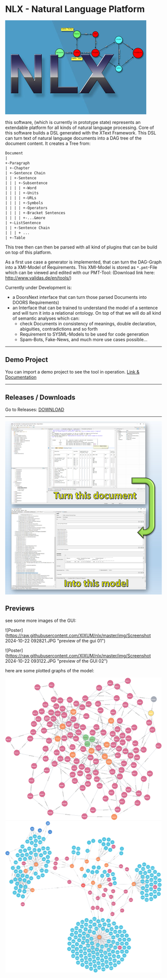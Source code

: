 # NLX - Natural Language Platform
![splash image](https://raw.githubusercontent.com/XIXUM/nlx/master/img/splash.jpg "splash image")

this software, (which is currently in prototype state) represents an extendable platform for all kinds of natural language processing. Core of this software builds a DSL generated with the XText Framework. This DSL can turn text of natural language documents into a DAG tree of the document content. It creates a Tree from:

```
Document
|
+-Paragraph
| +-Chapter
| +-Sentence Chain
| | +-Sentence
| | | +-Subsentence
| | | | +-Word
| | | | +-Units
| | | | +-URLs
| | | | +-Symbols
| | | | +-Operators
| | | | +-Bracket Sentences
| | | | +-...&more
| +-ListSentence
| | +-Sentence Chain
| | | + ...
| +-Table
```

This tree then can then be parsed with all kind of plugins that can be build on top of this platform.

As a first use case a generator is implemented, that can turn the DAG-Graph into a XMI-Model of Requirements. This XMI-Model is stored as `*.pmt`-File which can be viewed and edited with our PMT-Tool:  (Download link here: http://www.validas.de/en/tools/)

Currently under Development is: 
* a DoorsNext interface that can turn those parsed Documents into DOORS Requirements)
* an Interface that can be trained to understand the model of a sentence and will turn it into a relational ontology. On top of that we will do all kind of semantic analyses which can:
  * check Documents in consistency of meanings, double declaration, abiguities, contradictions and so forth
  * Requirement to SYSML-Models to be used for code generation
  * Spam-Bots, Fake-News, and much more use cases possible...
---
## Demo Project
You can import a demo project to see the tool in operation. [Link & Documentation](https://github.com/XIXUM/nlx/tree/master/resources/demo.project)

---
## Releases / Downloads

Go to Releases: [DOWNLOAD](https://github.com/XIXUM/nlx/releases)

---
![Poster](https://raw.githubusercontent.com/XIXUM/nlx/master/img/Preview.jpg "Poster Image")


## Previews

see some more images of the GUI:

![Poster](https://raw.githubusercontent.com/XIXUM/nlx/master/img/Screenshot 2024-10-22 092821.JPG "preview of the gui 01")

![Poster](https://raw.githubusercontent.com/XIXUM/nlx/master/img/Screenshot 2024-10-22 093122.JPG "preview of the GUI 02")

here are some plotted graphs of the model:

![Poster](https://raw.githubusercontent.com/XIXUM/nlx/master/img/graph_grammar.png)
![Poster](https://raw.githubusercontent.com/XIXUM/nlx/master/img/graph_dict.png)
